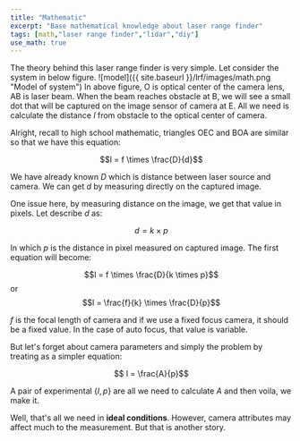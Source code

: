 ```yaml
---
title: "Mathematic"
excerpt: "Base mathematical knowledge about laser range finder"
tags: [math,"laser range finder","lidar","diy"]
use_math: true
---
```

The theory behind this laser range finder is very simple. Let consider the system in below figure.
![model]({{ site.baseurl }}/lrf/images/math.png "Model of system")
In above figure, O is optical center of the camera lens, AB is laser beam. When the beam reaches obstacle at B, we will see a small dot that will be captured on the image sensor of camera at E. All we need is calculate the distance *l* from obstacle to the optical center of camera.

Alright, recall to high school mathematic, triangles OEC and BOA are similar so that we have this equation:

$$l = f \times \frac{D}{d}$$

We have already known $D$ which is distance between laser source and camera. We can get $d$ by measuring directly on the captured image.

One issue here, by measuring distance on the image, we get that value in pixels. Let describe $d$ as:

$$d = k \times p$$

In which $p$ is the distance in pixel measured on captured image. The first equation will become:

$$l = f \times \frac{D}{k \times p}$$
or
$$l = \frac{f}{k} \times \frac{D}{p}$$

$f$ is the focal length of camera and if we use a fixed focus camera, it should be a fixed value. In the case of auto focus, that value is variable.

But let's forget about camera parameters and simply the problem by treating as a simpler equation:

$$ l = \frac{A}{p}$$

A pair of experimental {$l, p$} are all we need to calculate $A$ and then voila, we make it.

Well, that's all we need in **ideal conditions**. However, camera attributes may affect much to the measurement. But that is another story.

